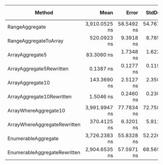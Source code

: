 |                       Method |          Mean |      Error |     StdDev |        Median |  Gen 0 | Gen 1 | Gen 2 | Allocated |
|----------------------------- |--------------:|-----------:|-----------:|--------------:|-------:|------:|------:|----------:|
|               RangeAggregate | 3,910.0525 ns | 58.5492 ns | 54.7670 ns | 3,939.3372 ns | 0.0076 |     - |     - |      40 B |
|        RangeAggregateToArray |   520.0923 ns |  9.3918 ns |  8.7851 ns |   523.9392 ns |      - |     - |     - |         - |
|              ArrayAggregate5 |    83.3060 ns |  1.7348 ns |  1.6228 ns |    82.1855 ns | 0.0143 |     - |     - |      60 B |
|     ArrayAggregate5Rewritten |     0.1387 ns |  0.1277 ns |  0.1194 ns |     0.2023 ns |      - |     - |     - |         - |
|             ArrayAggregate10 |   143.3690 ns |  2.5127 ns |  2.3504 ns |   145.1286 ns | 0.0143 |     - |     - |      60 B |
|    ArrayAggregate10Rewritten |     1.5046 ns |  0.2460 ns |  0.2301 ns |     1.6254 ns |      - |     - |     - |         - |
|        ArrayWhereAggregate10 | 3,991.9947 ns | 77.7834 ns | 72.7586 ns | 4,002.2079 ns | 0.0076 |     - |     - |      32 B |
| ArrayWhereAggregateRewritten |   370.4125 ns |  6.3201 ns |  5.9119 ns |   372.8033 ns |      - |     - |     - |         - |
|          EnumerableAggregate | 3,726.2383 ns | 55.8328 ns | 52.2260 ns | 3,703.0865 ns |      - |     - |     - |      24 B |
| EnumerableAggregateRewritten | 2,904.6535 ns | 57.5971 ns | 68.5653 ns | 2,927.9686 ns | 0.0038 |     - |     - |      24 B |